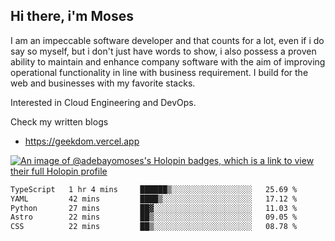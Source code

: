 ## Hi there, i'm Moses

I am an impeccable software developer and that counts for a lot, even if i do say so myself, but i don't just have words to show, i also possess a proven ability to maintain and enhance company software with the aim of improving operational functionality in line with business requirement. I build for the web and businesses with my favorite stacks.

Interested in Cloud Engineering and DevOps.

Check my written blogs
- https://geekdom.vercel.app

[![An image of @adebayomoses's Holopin badges, which is a link to view their full Holopin profile](https://holopin.me/adebayomoses)](https://holopin.io/@adebayomoses)

<!--START_SECTION:waka-->

```txt
TypeScript   1 hr 4 mins     ██████▒░░░░░░░░░░░░░░░░░░   25.69 %
YAML         42 mins         ████▒░░░░░░░░░░░░░░░░░░░░   17.12 %
Python       27 mins         ██▓░░░░░░░░░░░░░░░░░░░░░░   11.03 %
Astro        22 mins         ██▒░░░░░░░░░░░░░░░░░░░░░░   09.05 %
CSS          22 mins         ██▒░░░░░░░░░░░░░░░░░░░░░░   08.78 %
```

<!--END_SECTION:waka-->
